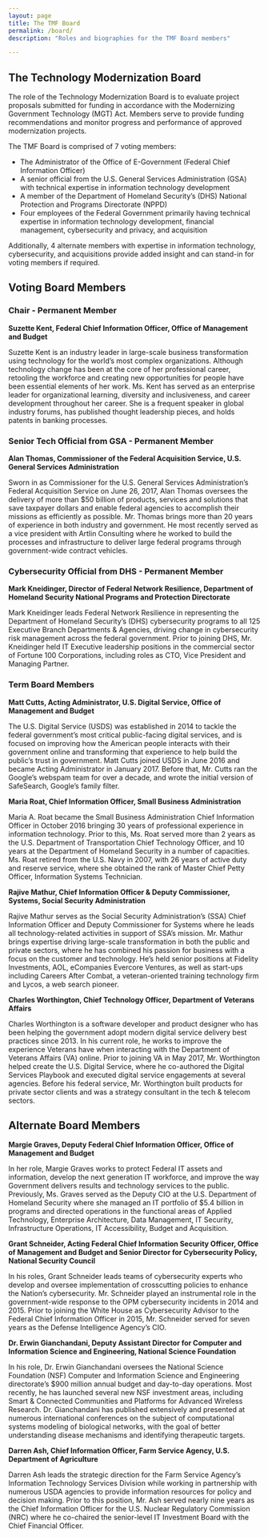 ```yaml
---
layout: page
title: The TMF Board
permalink: /board/
description: "Roles and biographies for the TMF Board members"

---
```


## The Technology Modernization Board

The role of the Technology Modernization Board is to evaluate project proposals submitted for funding in accordance with the Modernizing Government Technology (MGT) Act.  Members serve to provide funding recommendations and monitor progress and performance of approved modernization projects.

The TMF Board is comprised of 7 voting members:
- The Administrator of the Office of E-Government (Federal Chief Information Officer)
- A senior official from the U.S. General Services Administration (GSA) with technical expertise in information technology development
- A member of the Department of Homeland Security’s (DHS) National Protection and Programs Directorate (NPPD)
- Four employees of the Federal Government primarily having technical expertise in information technology development, financial management, cybersecurity and privacy, and acquisition

Additionally, 4 alternate members with expertise in information technology, cybersecurity, and acquisitions provide added insight and can stand-in for voting members if required. 

## Voting Board Members

### Chair - Permanent Member

**Suzette Kent, Federal Chief Information Officer, Office of Management and Budget**

Suzette Kent is an industry leader in large-scale business transformation using technology for the world’s most complex organizations. Although technology change has been at the core of her professional career, retooling the workforce and creating new opportunities for people have been essential elements of her work. Ms. Kent has served as an enterprise leader for organizational learning, diversity and inclusiveness, and career development throughout her career. She is a frequent speaker in global industry forums, has published thought leadership pieces, and holds patents in banking processes.

### Senior Tech Official from GSA - Permanent Member

**Alan Thomas, Commissioner of the Federal Acquisition Service, U.S. General Services Administration**

Sworn in as Commissioner for the U.S. General Services Administration’s Federal Acquisition Service on June 26, 2017, Alan Thomas oversees the delivery of more than $50 billion of products, services and solutions that save taxpayer dollars and enable federal agencies to accomplish their missions as efficiently as possible. Mr. Thomas brings more than 20 years of experience in both industry and government. He most recently served as a vice president with Artlin Consulting where he worked to build the processes and infrastructure to deliver large federal programs through government-wide contract vehicles. 

### Cybersecurity Official from DHS - Permanent Member

**Mark Kneidinger, Director of Federal Network Resilience, Department of Homeland Security National Programs and Protection Directorate**

Mark Kneidinger leads Federal Network Resilience in representing the Department of Homeland Security’s (DHS) cybersecurity programs to all 125 Executive Branch Departments & Agencies, driving change in cybersecurity risk management across the federal government. Prior to joining DHS, Mr. Kneidinger held IT Executive leadership positions in the commercial sector of Fortune 100 Corporations, including roles as CTO, Vice President and Managing Partner. 

### Term Board Members

**Matt Cutts, Acting Administrator, U.S. Digital Service, Office of Management and Budget**

The U.S. Digital Service (USDS) was established in 2014 to tackle the federal government’s most critical public-facing digital services, and is focused on improving how the American people interacts with their government online and transforming that experience to help build the public’s trust in government. Matt Cutts joined USDS in June 2016 and became Acting Administrator in January 2017. Before that, Mr. Cutts ran the Google’s webspam team for over a decade, and wrote the initial version of SafeSearch, Google’s family filter.

**Maria Roat, Chief Information Officer, Small Business Administration**

Maria A. Roat became the Small Business Administration Chief Information Officer in October 2016 bringing 30 years of professional experience in information technology. Prior to this, Ms. Roat served more than 2 years as the U.S. Department of Transportation Chief Technology Officer, and 10 years at the Department of Homeland Security in a number of capacities. Ms. Roat retired from the U.S. Navy in 2007, with 26 years of active duty and reserve service, where she obtained the rank of Master Chief Petty Officer, Information Systems Technician. 

**Rajive Mathur, Chief Information Officer & Deputy Commissioner, Systems, Social Security Administration**

Rajive Mathur serves as the Social Security Administration’s (SSA) Chief Information Officer and Deputy Commissioner for Systems where he leads all technology-related activities in support of SSA’s mission. Mr. Mathur brings expertise driving large-scale transformation in both the public and private sectors, where he has combined his passion for business with a focus on the customer and technology. He’s held senior positions at Fidelity Investments, AOL, eCompanies Evercore Ventures, as well as start-ups including Careers After Combat, a veteran-oriented training technology firm and Lycos, a web search pioneer. 

**Charles Worthington, Chief Technology Officer, Department of Veterans Affairs**

Charles Worthington is a software developer and product designer who has been helping the government adopt modern digital service delivery best practices since 2013. In his current role, he works to improve the experience Veterans have when interacting with the Department of Veterans Affairs (VA) online. Prior to joining VA in May 2017, Mr. Worthington helped create the U.S. Digital Service, where he co-authored the Digital Services Playbook and executed digital service engagements at several agencies. Before his federal service, Mr. Worthington built products for private sector clients and was a strategy consultant in the tech & telecom sectors.

## Alternate Board Members

**Margie Graves, Deputy Federal Chief Information Officer, Office of Management and Budget**

In her role, Margie Graves works to protect Federal IT assets and information, develop the next generation IT workforce, and improve the way Government delivers results and technology services to the public. Previously, Ms. Graves served as the Deputy CIO at the U.S. Department of Homeland Security where she managed an IT portfolio of $5.4 billion in programs and directed operations in the functional areas of Applied Technology, Enterprise Architecture, Data Management, IT Security, Infrastructure Operations, IT Accessibility, Budget and Acquisition.

**Grant Schneider, Acting Federal Chief Information Security Officer, Office of Management and Budget and Senior Director for Cybersecurity Policy, National Security Council**

In his roles, Grant Schneider leads teams of cybersecurity experts who develop and oversee implementation of crosscutting policies to enhance the Nation’s cybersecurity. Mr. Schneider played an instrumental role in the government-wide response to the OPM cybersecurity incidents in 2014 and 2015. Prior to joining the White House as Cybersecurity Advisor to the Federal Chief Information Officer in 2015, Mr. Schneider served for seven years as the Defense Intelligence Agency’s CIO. 

**Dr. Erwin Gianchandani, Deputy Assistant Director for Computer and Information Science and Engineering, National Science Foundation**

In his role, Dr. Erwin Gianchandani oversees the National Science Foundation (NSF) Computer and Information Science and Engineering directorate’s $900 million annual budget and day-to-day operations. Most recently, he has launched several new NSF investment areas, including Smart & Connected Communities and Platforms for Advanced Wireless Research. Dr. Gianchandani has published extensively and presented at numerous international conferences on the subject of computational systems modeling of biological networks, with the goal of better understanding disease mechanisms and identifying therapeutic targets. 

**Darren Ash, Chief Information Officer, Farm Service Agency, U.S. Department of Agriculture**

Darren Ash leads the strategic direction for the Farm Service Agency’s Information Technology Services Division while working in partnership with numerous USDA agencies to provide information resources for policy and decision making. Prior to this position, Mr. Ash served nearly nine years as the Chief Information Officer for the U.S. Nuclear Regulatory Commission (NRC) where he co-chaired the senior-level IT Investment Board with the Chief Financial Officer.
